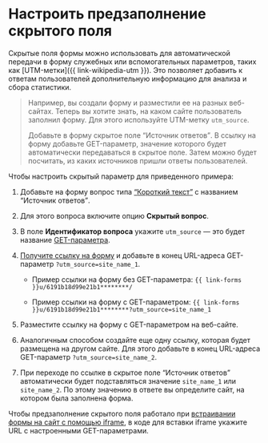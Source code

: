 # Настроить предзаполнение скрытого поля

Скрытые поля формы можно использовать для автоматической передачи в форму служебных или вспомогательных параметров, таких как [UTM-метки]({{ link-wikipedia-utm }}). Это позволяет добавить к ответам пользователей дополнительную информацию для анализа и сбора статистики.

> Например, вы создали форму и разместили ее на разных веб-сайтах. Теперь вы хотите знать, на каком сайте пользователь заполнил форму. Для этого используйте UTM-метку `utm_source`.
> 
> Добавьте в форму скрытое поле <q>Источник ответов</q>. В ссылку на форму добавьте GET-параметр, значение которого будет автоматически передаваться в скрытое поле. Затем можно будет посчитать, из каких источников пришли ответы пользователей.

Чтобы настроить скрытый параметр для приведенного примера:

1. Добавьте на форму вопрос типа [<q>Короткий текст</q>](blocks-ref/short-text.md) с названием <q>Источник ответов</q>.

1. Для этого вопроса включите опцию **Скрытый вопрос**.

1. В поле **Идентификатор вопроса** укажите `utm_source` — это будет название [GET-параметра](get-params.md).

1. [Получите ссылку на форму](publish.md#section_link) и добавьте в конец URL-адреса GET-параметр `?utm_source=site_name_1`.

    - Пример ссылки на форму без GET-параметра: 
      `{{ link-forms }}u/6191b18d99e21b1********/`

    - Пример ссылки на форму с GET-параметром: 
      `{{ link-forms }}u/6191b18d99e21b1********?utm_source=site_name_1`

1. Разместите ссылку на форму с GET-параметром на веб-сайте.

1. Аналогичным способом создайте еще одну ссылку, которая будет размещена на другом сайте. Для этого добавьте в конец URL-адреса GET-параметр `?utm_source=site_name_2`. 

1. При переходе по ссылке в скрытое поле <q>Источник ответов</q> автоматически будет подставляться значение `site_name_1` или `site_name_2`. По этому значению в ответе вы определите сайт, на котором была заполнена форма.

Чтобы предзаполнение скрытого поля работало при [встраивании формы на сайт с помощью iframe](publish.md#publlish-site), в коде для вставки iframe укажите URL с настроенными GET-параметрами.